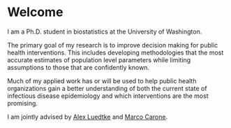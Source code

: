 # Welcome 
I am a Ph.D. student in biostatistics at the University of Washington. 

The primary goal of my research is to improve decision making for public health interventions. This includes developing methodologies that the most accurate estimates of population level parameters while limiting assumptions to those that are confidently known. 

Much of my applied work has or will be used to help public health organizations gain a better understanding of both the current state of infectious disease epidemiology and which interventions are the most promising.  

I am jointly advised by [Alex Luedtke](http://www.alexluedtke.com) and [Marco Carone](https://faculty.washington.edu/mcarone/about.html). 